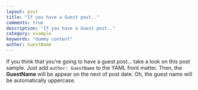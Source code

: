 ```yaml
---
layout: post
title: "If you have a Guest post.."
comments: true
description: "If you have a Guest post.."
category: example
keywords: "dummy content"
author: GuestName
---
```


If you think that you're going to have a guest post... take a look on this post sample. Just add `author: GuestName` to the YAML front matter. Then, the **GuestName** will be appear on the next of post date. Oh, the guest name will be automatically uppercase.
